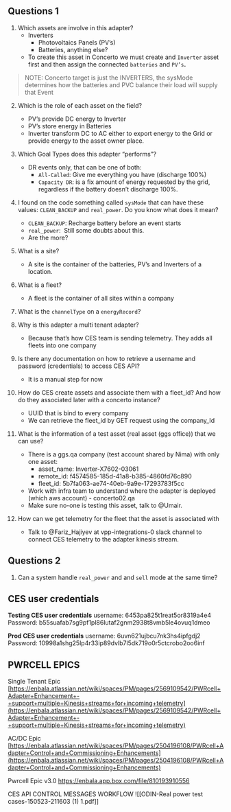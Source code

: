 
## Questions 1
1. Which assets are involve in this adapter? 
	- Inverters
		- Photovoltaics Panels (PV’s)
		- Batteries, anything else?
	- To create this asset in Concerto we must create and `Inverter` asset first and then assign the connected `batteries` and `PV’s`**.**
	
 >NOTE: Concerto target is just the INVERTERS, the sysMode determines how the batteries and PVC balance their load will supply that Event

2. Which is the role of each asset on the field?
	- PV’s provide DC energy to Inverter
	- PV’s store energy in Batteries
	- Inverter transform DC to AC either to export energy to the Grid or provide energy to the asset owner place.

3.  Which Goal Types does this adapter “performs”?
	- DR events only, that can be one of both:
		- `All-Called`: Give me everything you have (discharge 100%) 
		- `Capacity DR`: is a fix amount of energy requested by the grid, regardless if the battery doesn’t discharge 100%.

4. I found on the code something called `sysMode` that can have these values: `CLEAN_BACKUP` and `real_power`. Do you know what does it mean?
	- `CLEAN_BACKUP`: Recharge battery before an event starts
	- `real_power`:  Still some doubts about this.
	- Are the more?

5. What is a site?
	- A site is the container of the batteries, PV’s and Inverters of a location.

6. What is a fleet?
	- A fleet is the container of all sites within a company

7. What is the `channelType` on a `energyRecord`?

8. Why is this adapter a multi tenant adapter?
	- Because that’s how CES team is sending telemetry. They adds all fleets into one company

9. Is there any documentation on how to retrieve a username and password (credentials) to access CES API?
	- It is a manual step for now

10. How do CES create assets and associate them with a fleet_id? And how do they associated later with a concerto instance?
	- UUID that is bind to every company
	- We can retrieve the fleet_id by GET request using the company_Id

11. What is the information of a test asset (real asset (ggs office)) that we can use?
	- There is a ggs.qa company (test account shared by Nima) with only one asset:
		- asset_name: Inverter-X7602-03061
		- remote_id: f4574585-185d-41a8-b385-4860fd76c890
		- fleet_id: 5b7fa063-ae74-40eb-9a9e-17293783f5cc
	- Work with infra team to understand where the adapter is deployed (which aws account) - concerto02.qa
	- Make sure no-one is testing this asset, talk to @Umair.

12. How can we get telemetry for the fleet that the asset is associated with
	- Talk to @Fariz_Hajiyev at vpp-integrations-0 slack channel to connect CES telemetry to the adapter kinesis stream.


## Questions 2
1. Can a system handle `real_power` and and `sell` mode at the same time?

## CES user credentials

**Testing CES user credentials**
username: 6453pa825t1reat5or8319a4e4
Password: b55suafab7sg9pf1pl86lutaf2gnm2938t8vmb5le4ovuq1dmeo

**Prod CES user credentials**
username: 6uvn621ujbcu7nk3hs4ipfgdj2
Password: 10998a1shg25lp4r33ip89dvlb7l5dk719o0r5ctcrobo2oo6inf


## PWRCELL EPICS

Single Tenant Epic
[https://enbala.atlassian.net/wiki/spaces/PM/pages/2569109542/PWRcell+Adapter+Enhancement+-+support+multiple+Kinesis+streams+for+incoming+telemetry](https://enbala.atlassian.net/wiki/spaces/PM/pages/2569109542/PWRcell+Adapter+Enhancement+-+support+multiple+Kinesis+streams+for+incoming+telemetry)

AC/DC Epic
[https://enbala.atlassian.net/wiki/spaces/PM/pages/2504196108/PWRcell+Adapter+Control+and+Commissioning+Enhancements](https://enbala.atlassian.net/wiki/spaces/PM/pages/2504196108/PWRcell+Adapter+Control+and+Commissioning+Enhancements)

Pwrcell Epic v3.0
https://enbala.app.box.com/file/810193910556

CES API CONTROL MESSAGES WORKFLOW
![[ODIN-Real power test cases-150523-211603 (1) 1.pdf]]